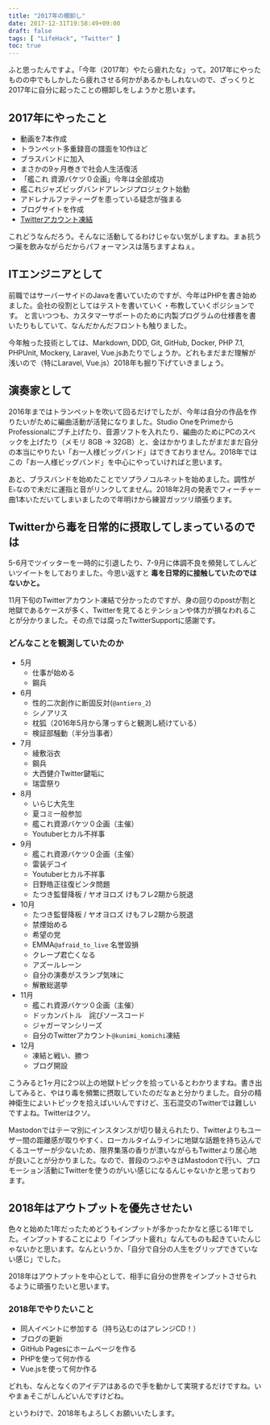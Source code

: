 ```yaml
---
title: "2017年の棚卸し"
date: 2017-12-31T19:58:49+09:00
draft: false
tags: [ "LifeHack", "Twitter" ]
toc: true
---
```


ふと思ったんですよ。「今年（2017年）やたら疲れたな」って。2017年にやったものの中でもしかしたら疲れさせる何かがあるかもしれないので、ざっくりと2017年に自分に起ったことの棚卸しをしようかと思います。

## 2017年にやったこと

- 動画を7本作成
- トランペット多重録音の譜面を10作ほど
- ブラスバンドに加入
- まさかの9ヶ月巻きで社会人生活復活
- 「艦これ 資源バケツ０企画」今年は全部成功
- 艦これジャズビッグバンドアレンジプロジェクト始動
- アドレナルファティーグを患っている疑念が強まる
- ブログサイトを作成
- [Twitterアカウント凍結](https://komittee-express.netlify.com/posts/twitter-suspend-my-account-carelessly/)

これどうなんだろう。そんなに活動してるわけじゃない気がしますね。まぁ抗うつ薬を飲みながらだからパフォーマンスは落ちますよねぇ。

## ITエンジニアとして

前職ではサーバーサイドのJavaを書いていたのですが、今年はPHPを書き始めました。会社の役割としてはテストを書いていく・布教していくポジションです。
と言いつつも、カスタマーサポートのために内製プログラムの仕様書を書いたりもしていて、なんだかんだフロントも触りました。

今年触った技術としては、Markdown, DDD, Git, GitHub, Docker, PHP 7.1, PHPUnit, Mockery, Laravel, Vue.jsあたりでしょうか。どれもまだまだ理解が浅いので（特にLaravel, Vue.js）2018年も掘り下げていきましょう。

## 演奏家として

2016年まではトランペットを吹いて回るだけでしたが、今年は自分の作品を作りたいがために編曲活動が活発になりました。Studio OneをPrimeからProfessionalにブチ上げたり、音源ソフトを入れたり、編曲のためにPCのスペックを上げたり（メモリ 8GB -> 32GB）と、金はかかりましたがまだまだ自分の本当にやりたい「お一人様ビッグバンド」はできておりません。2018年ではこの「お一人様ビッグバンド」を中心にやっていければと思います。

あと、ブラスバンドを始めたことでソプラノコルネットを始めました。調性がE♭なので未だに運指と音がリンクしてません。2018年2月の発表でフィーチャー曲1本いただいてしまいましたので年明けから練習ガッツリ頑張ります。

## Twitterから毒を日常的に摂取してしまっているのでは

5-6月でツイッターを一時的に引退したり、7-9月に体調不良を頻発してしんどいツイートをしておりました。今思い返すと **毒を日常的に接触していたのではないかと。**

11月下旬のTwitterアカウント凍結で分かったのですが、身の回りのpostが割と地獄であるケースが多く、Twitterを見てるとテンションや体力が損なわれることが分かりました。その点では腐ったTwitterSupportに感謝です。

### どんなことを観測していたのか

- 5月
    - 仕事が始める
    - 鋼兵
- 6月
    - 性的二次創作に断固反対(`@antiero_2`)
    - シノアリス
    - 枕狐（2016年5月から薄っすらと観測し続けている）
    - 検証部騒動（半分当事者）
- 7月
    - 綾敷浴衣
    - 鋼兵
    - 大西健介Twitter鍵垢に
    - 瑞雲祭り
- 8月
    - いらじ大先生
    - 夏コミ一般参加
    - 艦これ資源バケツ０企画（主催）
    - Youtuberヒカル不祥事
- 9月
    - 艦これ資源バケツ０企画（主催）
    - 雷装デコイ
    - Youtuberヒカル不祥事
    - 日野皓正往復ビンタ問題
    - たつき監督降板 / ヤオヨロズ けもフレ2期から脱退
- 10月
    - たつき監督降板 / ヤオヨロズ けもフレ2期から脱退
    - 禁煙始める
    - 希望の党
    - EMMA`@afraid_to_live` 名誉毀損
    - クレープ君亡くなる
    - アズールレーン
    - 自分の演奏がスランプ気味に
    - 解散総選挙
- 11月
    - 艦これ資源バケツ０企画（主催）
    - ドッカンバトル　詫びソースコード
    - ジャガーマンシリーズ
    - 自分のTwitterアカウント`@kunimi_komichi`凍結
- 12月
    - 凍結と戦い、勝つ
    - ブログ開設

こうみると1ヶ月に2つ以上の地獄トピックを拾っているとわかりますね。書き出してみると、やはり毒を頻繁に摂取していたのだなぁと分かりました。自分の精神衛生によいトピックを拾えばいいんですけど、玉石混交のTwitterでは難しいですよね。Twitterはクソ。

Mastodonではテーマ別にインスタンスが切り替えられたり、Twitterよりもユーザー間の距離感が取りやすく、ローカルタイムラインに地獄な話題を持ち込んでくるユーザーが少ないため、限界集落の香りが漂いながらもTwitterより居心地が良いことが分かりました。なので、普段のつぶやきはMastodonで行い、プロモーション活動にTwitterを使うのがいい感じになるんじゃないかと思っております。

## 2018年はアウトプットを優先させたい

色々と始めた1年だったためどうもインプットが多かったかなと感じる1年でした。インプットすることにより「インプット疲れ」なんてものも起きていたんじゃないかと思います。なんというか、「自分で自分の人生をグリップできていない感じ」でした。

2018年はアウトプットを中心として、相手に自分の世界をインプットさせられるように頑張りたいと思います。

### 2018年でやりたいこと

- 同人イベントに参加する（持ち込むのはアレンジCD！）
- ブログの更新
- GitHub Pagesにホームページを作る
- PHPを使って何か作る
- Vue.jsを使って何か作る

どれも、なんとなくのアイデアはあるので手を動かして実現するだけですね。いやまぁそこがしんどいんですけどね。

というわけで、2018年もよろしくお願いいたします。
